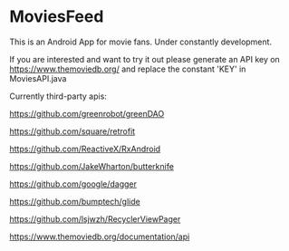 # MoviesFeed
This is an Android App for movie fans. Under constantly development.

If you are interested and want to try it out please generate an API key on https://www.themoviedb.org/ and replace the constant 'KEY' in MoviesAPI.java


Currently third-party apis:

https://github.com/greenrobot/greenDAO

https://github.com/square/retrofit

https://github.com/ReactiveX/RxAndroid

https://github.com/JakeWharton/butterknife

https://github.com/google/dagger

https://github.com/bumptech/glide

https://github.com/lsjwzh/RecyclerViewPager

https://www.themoviedb.org/documentation/api

